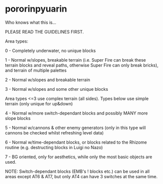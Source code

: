 # pororinpyuarin
Who knows what this is...

PLEASE READ THE GUIDELINES FIRST.

Area types:

0 - Completely underwater, no unique blocks

1 - Normal w/slopes, breakable terrain (i.e. Super Fire can break these terrain blocks and reveal paths, otherwise Super Fire can only break bricks), and terrain of multiple palettes

2 - Normal w/slopes and breakable terrain 

3 - Normal w/slopes and some other unique blocks

Area types <=3 use complex terrain (all sides). Types below use simple terrain (only unique for up&down)

4 - Normal w/more switch-dependant blocks and possibly MANY more slope blocks

5 - Normal w/cannons & other enemy generators (only in this type will cannons be checked whilst refreshing level data)

6 - Normal w/time-dependant blocks, or blocks related to the Rhizome routine (e.g. destructing blocks in Luigi no Nazo)

7 - BG oriented, only for aesthetics, while only the most basic objects are used.

NOTE:
Switch-dependant blocks (EMB's ! blocks etc.) can be used in all areas except AT6 & AT7, but only AT4 can have 3 switches at the same time.
